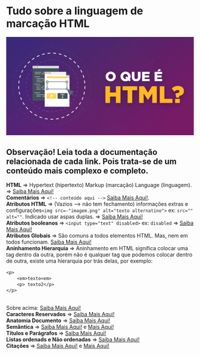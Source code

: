 # Tudo sobre a linguagem de marcação HTML

<img src="/img/o-que-e-HTML.png">

<h2>Observação! Leia toda a documentação relacionada de cada link. Pois trata-se de um conteúdo mais complexo e completo.</h2>

<b>HTML</b> => Hypertext (hipertexto) Markup (marcação) Language (linguagem). <b></b> => <a href="https://developer.mozilla.org/pt-BR/docs/Learn/HTML/Introduction_to_HTML/Getting_started#o_que_%C3%A9_html">Saiba Mais Aqui!</a><br>
<b>Comentários</b> => `<!-- conteúdo aqui -->` <a href="https://developer.mozilla.org/pt-BR/docs/Learn/HTML/Introduction_to_HTML/Getting_started#coment%C3%A1rios_no_html">Saiba Mais Aqui!</a>.<br>
<b>Atributos HTML</b> => (Vazios --> não tem fechamento) informações extras e configurações`<img src=-"imagem.png" alt="texto alternatino">` ex: `src="" alt=""`. Indicado usar aspas duplas. <b></b> => <a href="https://developer.mozilla.org/pt-BR/docs/Learn/HTML/Introduction_to_HTML/Getting_started#atributos">Saiba Mais Aqui!</a><br>
<b>Atributos booleanos</b> => `<input type="text" disabled>` ex: `disabled`<b></b> => <a href="https://developer.mozilla.org/pt-BR/docs/Learn/HTML/Introduction_to_HTML/Getting_started#atributos_boleanos">Saiba Mais Aqui!</a><br>
<b>Atributos Globais</b> => São comuns a todos elementos HTML. Mas, nem em todos funcionam. <a href="https://developer.mozilla.org/pt-BR/docs/Web/HTML/Global_attributes">Saiba Mais Aqui!</a><br> 
<b>Aninhamento Hierarquia</b> => Aninhamento em HTML significa colocar uma tag dentro da outra, porém não é qualquer tag que podemos colocar dentro de outra, existe uma hierarquia por trás delas, por exemplo: <br>
```
<p> 
    <em>texto<em>
    <p> texto2</p> 
</p>
```
<br>
Sobre acima: <a href="https://developer.mozilla.org/pt-BR/docs/Learn/HTML/Introduction_to_HTML/Getting_started#aninhando_elementos">Saiba Mais Aqui!</a><br>
<b>Caracteres Reservados</b> => <a href="https://developer.mozilla.org/pt-BR/docs/Learn/HTML/Introduction_to_HTML/Getting_started">Saiba Mais Aqui!</a><br> 
<b>Anatomia Documento</b> => <a href="https://developer.mozilla.org/pt-BR/docs/Learn/HTML/Introduction_to_HTML/Getting_started#anatomia_de_um_elemento_html">Saiba Mais Aqui!</a><br>
<b>Semântica</b> => <a href="https://developer.mozilla.org/pt-BR/docs/Glossary/Semantics#sem%C3%A2ntica_em_html">Saiba Mais Aqui!</a> e <a href="https://developer.mozilla.org/pt-BR/docs/Learn/HTML/Introduction_to_HTML/HTML_text_fundamentals#por_que_precisamos_de_sem%C3%A2ntica">Mais Aqui!</a><br>
<b>Títulos e Parágrafos</b> => <a href="https://developer.mozilla.org/pt-BR/docs/Learn/HTML/Introduction_to_HTML/HTML_text_fundamentals">Saiba Mais Aqui!</a><br>
<b>Listas ordenads e Não ordenadas</b> => <a href="https://developer.mozilla.org/pt-BR/docs/Learn/HTML/Introduction_to_HTML/HTML_text_fundamentals#listas">Saiba Mais Aqui!</a><br>
<b>Citações</b> => <a href="https://developer.mozilla.org/en-US/docs/Web/HTML/Element/blockquote">Saiba Mais Aqui!</a> e <b></b><a href="https://developer.mozilla.org/en-US/docs/Web/HTML/Element/q">Mais Aqui!</a><br>

